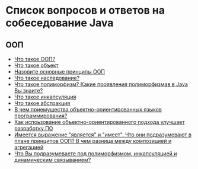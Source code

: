 # Список вопросов и ответов на собеседование Java

## ООП
- <a href="http://">Что такое ООП?</a>
- <a href="http://">Что такое объект</a>
- <a href="http://">Назовите основные принципы ООП</a>
- <a href="http://">Что такое наследование?</a>
- <a href="http://">Что такое полиморфизм? Какие проявления полиморфизмав в Java Вы знаите?</a>
- <a href="http://">Что такое инкапсуляция</a>
- <a href="http://">Что такое абстракция</a>
- <a href="http://">В чем приемущества объектно-ориентированных языков программирования?</a>
- <a href="http://">Как испоьзование объектно-ориентированного подхода улучшает разработку ПО</a>
- <a href="http://">Имеется выражение "является" и "имеет". Что они подразумевают в плане принципов ООП? В чем разница между композицией и агрегацией</a>
- <a href="http://">Что Вы подразумеваете под полиморфизмом, инкапсуляцией и динамическим связыванием?</a>

